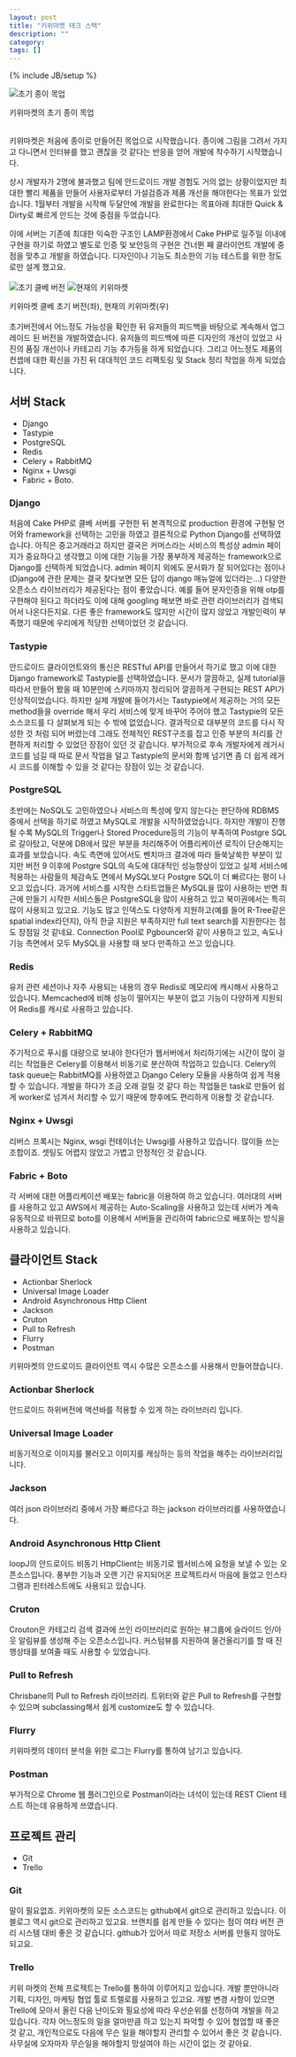 ```yaml
---
layout: post
title: "키위마켓 테크 스택"
description: ""
category: 
tags: []
---
```

{% include JB/setup %}

![초기 종이 목업](/assets/images/paper_mockup.jpg "초기 종이 목업")


키위마켓의 초기 종이 목업
<br><br>

키위마켓은 처음에 종이로 만들어진 목업으로 시작했습니다. 종이에 그림을 그려서 가지고 다니면서 인터뷰를 했고 괜찮을 것 같다는 반응을 얻어 개발에 착수하기 시작했습니다. 

상시 개발자가 2명에 불과했고 팀에 안드로이드 개발 경험도 거의 없는 상황이었지만 최대한 빨리 제품을 만들어 사용자로부터 가설검증과 제품 개선을 해야한다는 목표가 있었습니다. 1월부터 개발을 시작해 두달안에 개발을 완료한다는 목표아래 최대한 Quick & Dirty로 빠르게 만드는 것에 중점을 두었습니다. 

이에 서버는 기존에 최대한 익숙한 구조인 LAMP환경에서 Cake PHP로 일주일 이내에 구현을 하기로 하였고 별도로 인증 및 보안등의 구현은 건너뛴 째 클라이언트 개발에 중점을 맞추고 개발을 하였습니다. 디자인이나 기능도 최소한의 기능 테스트를 위한 정도로만 설계 했고요.
<br><br>
![초기 클베 버전](/assets/images/kiwi_old.png "초기 클베 버전")
![현재의 키위마켓](/assets/images/current.png "현재의 키위 마켓")


키위마켓 클베 초기 버전(좌), 현재의 키위마켓(우)
<br><br>
초기버전에서 어느정도 가능성을 확인한 뒤 유저들의 피드백을 바탕으로 계속해서 업그레이드 된 버전을 개발하였습니다. 유저들의 피드백에 따른 디자인의 개선이 있었고 사진의 품질 개선이나 카테고리 기능 추가등을 하게 되었습니다. 그리고 어느정도 제품의 컨셉에 대한 확신을 가진 뒤 대대적인 코드 리팩토링 및 Stack 정리 작업을 하게 되었습니다. 

## 서버 Stack

- Django
- Tastypie
- PostgreSQL
- Redis
- Celery + RabbitMQ
- Nginx + Uwsgi
- Fabric + Boto.

### Django

처음에 Cake PHP로 클베 서버를 구현한 뒤 본격적으로 production 환경에 구현될 언어와 framework을 선택하는 고민을 하였고 결론적으로 Python Django를 선택하였습니다. 아직은 중고거래라고 하지만 결국은 커머스라는 서비스의 특성상 admin 페이지가 중요하다고  생각했고 이에 대한 기능을 가장 풍부하게 제공하는 framework으로 Django를 선택하게 되었습니다. admin 페이지 외에도 문서화가 잘 되어있다는 점이나(Django에 관한 문제는 결국 찾다보면 모든 답이 django 매뉴얼에 있더라는...) 다양한 오픈소스 라이브러리가 제공된다는 점이 좋았습니다. 예를 들어 문자인증을 위해 otp를 구현해야 된다고 하더라도 이에 대해 googling 해보면 바로 관련 라이브러리가 검색되어서 나온다든지요. 다른 좋은 framework도 많지만 시간이 많지 않았고 개발인력이 부족했기 때문에 우리에게 적당한 선택이었던 것 같습니다.

### Tastypie

안드로이드 클라이언트와의 통신은 RESTful API를 만들어서 하기로 했고 이에 대한 Django framework로 Tastypie를 선택하였습니다. 문서가 깔끔하고, 실제 tutorial을 따라서 만들어 봤을 때  10분만에 스키마까지 정리되어 깔끔하게 구현되는 REST API가 인상적이었습니다. 하지만 실제 개발에 들어가서는 Tastypie에서 제공하는 거의 모든 method들을 override 해서 우리 서비스에 맞게 바꾸어 주어야 했고 Tastypie의 모든 소스코드를 다 살펴보게 되는 수 밖에 없었습니다. 결과적으로 대부분의 코드를 다시 작성한 것 처럼 되어 버렸는데 그래도 전체적인 REST구조를 잡고 인증 부분의 처리를 간편하게 처리할 수 있었던 장점이 있던 것 같습니다. 부가적으로 후속 개발자에게 레거시 코드를 넘길 때 따로 문서 작업을 덜고 Tastypie의 문서와 함께 넘기면 좀 더 쉽게 레거시 코드를 이해할 수 있을 것 같다는 장점이 있는 것 같습니다. 

### PostgreSQL

초반에는 NoSQL도 고민하였으나 서비스의 특성에 맞지 않는다는 판단하에 RDBMS 중에서 선택을 하기로 하였고 MySQL로 개발을 시작하였었습니다. 하지만 개발이 진행될 수록 MySQL의 Trigger나 Stored Procedure등의 기능이 부족하여 Postgre SQL로 갈아탔고, 덕분에 DB에서 많은 부분을 처리해주어 어플리케이션 로직이 단순해지는 효과를 보았습니다. 속도 측면에 있어서도 벤치마크 결과에 따라 들쑥날쑥한 부분이 있지만 버전 9 이후에 Postgre SQL의 속도에 대대적인 성능향상이 있었고 실제 서비스에 적용하는 사람들의 체감속도 면에서 MySQL보다 Postgre SQL이 더 빠르다는 평이 나오고 있습니다. 과거에 서비스를 시작한 스타트업들은 MySQL을 많이 사용하는 반면 최근에 만들기 시작한 서비스들은 PostgreSQL을 많이 사용하고 있고 북미권에서는 특히 많이 사용되고 있고요. 기능도 많고 인덱스도 다양하게 지원하고(예를 들어 R-Tree같은 spatial index라던지), 아직 한글 지원은 부족하지만 full text search를 지원한다는 점도 장점일 것 같네요. Connection Pool로 Pgbouncer와 같이 사용하고 있고, 속도나 기능 측면에서 모두 MySQL을 사용할 때 보다 만족하고 쓰고 있습니다. 

### Redis

유저 관련 세션이나 자주 사용되는 내용의 경우 Redis로 메모리에 캐시해서 사용하고 있습니다. Memcached에 비해 성능이 떨어지는 부분이 없고 기능이 다양하게 지원되어 Redis를 캐시로 사용하고 있습니다.

### Celery + RabbitMQ

주기적으로 푸시를 대량으로 보내야 한다던가 웹서버에서 처리하기에는 시간이 많이 걸리는 작업들은 Celery를 이용해서 비동기로 분산하여 작업하고 있습니다. Celery의 task queue는 RabbitMQ를 사용하였고 Django Celery 모듈을 사용하여 쉽게 적용할 수 있습니다. 개발을 하다가 조금 오래 걸릴 것 같다 하는 작업들은 task로 만들어 쉽게 worker로 넘겨서 처리할 수 있기 때문에 향후에도 편리하게 이용할 것 같습니다. 

### Nginx + Uwsgi

리버스 프록시는 Nginx, wsgi 컨테이너는 Uwsgi를 사용하고 있습니다. 많이들 쓰는 조합이죠. 셋팅도 어렵지 않았고 가볍고 안정적인 것 같습니다.

### Fabric + Boto

각 서버에 대한 어플리케이션 배포는 fabric을 이용하여 하고 있습니다. 여러대의 서버를 사용하고 있고 AWS에서 제공하는 Auto-Scaling을 사용하고 있는데 서버가 계속 유동적으로 바뀌므로 boto를 이용해서 서버들을 관리하여 fabric으로 배포하는 방식을 사용하고 있습니다. 


## 클라이언트 Stack

- Actionbar Sherlock
- Universal Image Loader
- Android Asynchronous Http Client
- Jackson
- Cruton
- Pull to Refresh
- Flurry
- Postman

키위마켓의 안드로이드 클라이언트 역시 수많은 오픈소스를 사용해서 만들어졌습니다. 

### Actionbar Sherlock
안드로이드 하위버전에 액션바를 적용할 수 있게 하는 라이브러리 입니다. 

### Universal Image Loader
비동기적으로 이미지를 불러오고 이미지를 캐싱하는 등의 작업을 해주는 라이브러리입니다.

### Jackson
여러 json 라이브러리 중에서 가장 빠르다고 하는 jackson 라이브러리를 사용하였습니다.

### Android Asynchronous Http Client
loopJ의 안드로이드 비동기 HttpClient는 비동기로 웹서비스에 요청을 보낼 수 있는 오픈소스입니다. 풍부한 기능과 오랜 기간
유지되어온 프로젝트라서 마음에 들었고 인스타그램과 핀터레스트에도 사용되고 있습니다.

### Cruton
Crouton은 카테고리 검색 결과에 쓰인 라이브러리로 원하는 뷰그룹에 슬라이드 인/아웃 알림뷰를 생성해 주는 오픈소스입니다.
커스텀뷰를 지원하여 물건올리기를 할 때 진행상태를 보여줄 때도 사용할 수 있었습니다.

### Pull to Refresh
Chrisbane의 Pull to Refresh 라이브러리. 트위터와 같은 Pull to Refresh를 구현할 수 있으며 subclassing해서 쉽게 customize도 할 수 있습니다. 

### Flurry
키위마켓의 데이터 분석을 위한 로그는 Flurry를 통하여 남기고 있습니다. 

### Postman

부가적으로 Chrome 웹 플러그인으로 Postman이라는 녀석이 있는데 REST Client 테스트 하는데 유용하게 쓰였습니다. 

## 프로젝트 관리

 - Git
 - Trello

### Git

말이 필요없죠. 키위마켓의 모든 소스코드는 github에서 git으로 관리하고 있습니다. 이 블로그 역시 git으로 관리하고 있고요. 브랜치를 쉽게 만들 수 있다는 점이 여타 버전 관리 시스템 대비 좋은 것 같습니다. github가 있어서 따로 저장소 서버를 만들지 않아도 되고요. 

### Trello

키위 마켓의 전체 프로젝트는 Trello를 통하여 이루어지고 있습니다. 개발 뿐만아니라 기획, 디자인, 마케팅 협업 툴로 트렐로를 사용하고 있고요. 개발 변경 사항이 있으면 Trello에 모아서 올린 다음 난이도와 필요성에 따라 우선순위를 선정하여 개발을 하고 있습니다. 각자 어느정도의 일을 얼마만큼 하고 있는지 파악할 수 있어 협업할 때 좋은 것 같고, 개인적으로도 다음에 무슨 일을 해야할지 관리할 수 있어서 좋은 것 같습니다. 사무실에 오자마자 무슨일을 해야할지 망설여야 하는 시간이 없는 것 같아요. 
